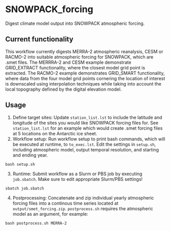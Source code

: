 # SNOWPACK_forcing
Digest climate model output into SNOWPACK atmospheric forcing.

## Current functionality
This workflow currently digests MERRA-2 atmospheric reanalysis, CESM or RACMO-2 into suitable atmospheric forcing for SNOWPACK, which are .smet files. The MERRRA-2 and CESM example demonstrate GRID_EXTRACT functionality, where the closest model grid point is extracted. The RACMO-2 example demonstrates GRID_SMART functionality, where data from the four model grid points cornering the location of interest is downscaled using interpolation techniques while taking into account the local topography defined by the digital elevation model.

## Usage
1. Define target sites: Update `station_list.lst` to include the latitude and longitude of the sites you would like SNOWPACK forcing files for. See `station_list.lst` for an example which would create .smet forcing files at 5 locations on the Antarctic ice sheet. 
2. Workflow setup: Run workflow setup to print bash commands, which will be executed at runtime, to `to_exec.lst`. Edit the settings in `setup.sh`, including atmospheric model, output temporal resolution, and starting and ending year. 
```
bash setup.sh
```
3. Runtime: Submit workflow as a Slurm or PBS job by executing `job.sbatch`. Make sure to edit appropriate Slurm/PBS settings!
```
sbatch job.sbatch
```
4. Postprocessing: Concatenate and zip individual yearly atmospheric forcing files into a continous time series located at `output/smet_forcing.zip`. `postprocess.sh` requires the atmospheric model as an argument, for example:
```
bash postprocess.sh MERRA-2
```
